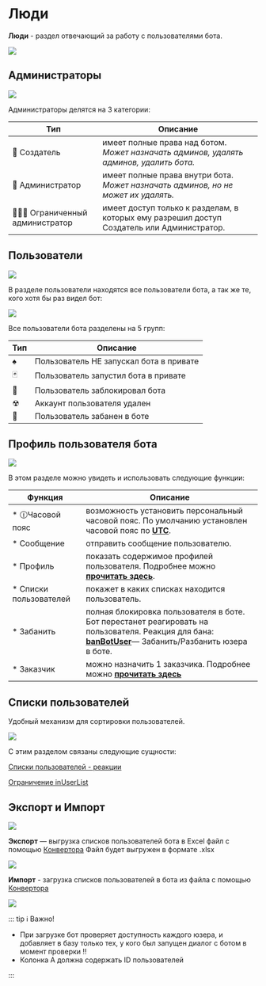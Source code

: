 # Люди

**Люди** - раздел отвечающий за работу с пользователями бота. 


![](./1.png)

## Администраторы

![](./1.jpg)

Администраторы делятся на 3 категории:

| Тип | Описание |
| --- | --- |
|👑 Создатель | имеет полные права над ботом. _Может назначать админов, удалять админов, удалить бота._|
|👮 Администратор | имеет полные права внутри бота. _Может назначать админов, но не может их удалять._
|👨🏻‍💻 Ограниченный администратор | имеет доступ только к разделам, в которых ему разрешил доступ Создатель или Администратор. |

## Пользователи
![](./2.png)

В разделе пользователи находятся все пользователи бота, а так же те, кого хотя бы раз видел бот:

![](./3.png)

Все пользователи бота разделены на 5 групп:

| Тип | Описание |
| --- | --- |
| ♠ | Пользователь НЕ запускал бота в привате |
| 🃏 | Пользователь запустил бота в привате |
| 🚫 | Пользователь заблокировал бота |
| ☢ | Аккаунт пользователя удален |
| 🚷 | Пользователь забанен в боте |


## Профиль пользователя бота

![](./4.png)

В этом разделе можно увидеть и использовать следующие функции:

| Функция | Описание |
| --- | --- |
|* 🕧Часовой пояс | возможность установить персональный часовой пояс. По умолчанию установлен часовой пояс по [**UTC**](https://ru.wikipedia.org/wiki/%D0%92%D1%81%D0%B5%D0%BC%D0%B8%D1%80%D0%BD%D0%BE%D0%B5_%D0%BA%D0%BE%D0%BE%D1%80%D0%B4%D0%B8%D0%BD%D0%B8%D1%80%D0%BE%D0%B2%D0%B0%D0%BD%D0%BD%D0%BE%D0%B5_%D0%B2%D1%80%D0%B5%D0%BC%D1%8F). |
|* Сообщение | отправить сообщение пользователю. |
|* Профиль | показать содержимое профилей пользователя. Подробнее можно [**прочитать здесь**](/docs/admin/profile). |
|* Списки пользователей | покажет в каких списках находится пользователь. |
|* Забанить | полная блокировка пользователя в боте. Бот перестанет реагировать на пользователя. Реакция для бана: [**banBotUser**](/docs/admin/other/reactions/banbotuser)— Забанить/Разбанить юзера в боте. |
|* Заказчик | можно назначить 1 заказчика. Подробнее можно [**прочитать здесь**](/docs/root/price) |


## Списки пользователей

Удобный механизм для сортировки пользователей.

![](./5.png)

С этим разделом связаны следующие сущности:

[Списки пользователей - реакции](/docs/admin/userlist)

[Ограничение inUserList](/docs/ext/restrictions)

## Экспорт и Импорт
![](./6.png)

**Экспорт** — выгрузка списков пользователей бота в Excel файл с помощью [Конвертора](/docs/admin/converter)
Файл будет выгружен в формате .xlsx

![](./7.png)

**Импорт** - загрузка списков пользователей в бота из файла с помощью [Конвертора](/docs/admin/converter)

![](./8.png)


::: tip ℹ️  Важно!

* При загрузке бот проверяет доступность каждого юзера, и добавляет в базу только тех, у кого был запущен диалог с ботом в момент проверки ‼️
* Колонка А должна содержать ID пользователей

:::